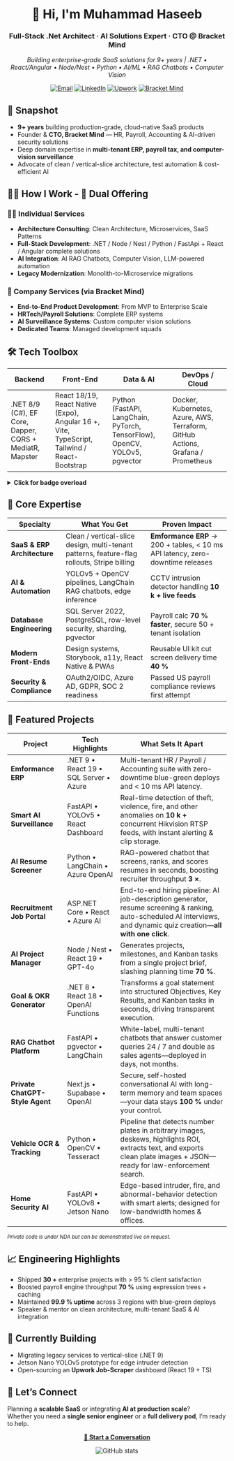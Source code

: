 <!-- GitHub Profile README -->
<h1 align="center">👋 Hi, I'm Muhammad Haseeb</h1>
<h3 align="center">Full-Stack .Net Architect · AI Solutions Expert · CTO @ Bracket Mind</h3>

<p align="center">
  <em>Building enterprise-grade SaaS solutions for 9+ years | .NET • React/Angular • Node/Nest • Python • AI/ML • RAG Chatbots • Computer Vision</em>
</p>


<p align="center">
  <a href="mailto:haseeb.butt416@gmail.com"><img src="https://img.shields.io/badge/Email-Contact-blue?style=flat-square&logo=gmail" alt="Email"/></a>
  <a href="https://pk.linkedin.com/in/haseeb-attaullah-69a027131"><img src="https://img.shields.io/badge/LinkedIn-Connect-blue?style=flat-square&logo=linkedin" alt="LinkedIn"/></a>
  <a href="https://www.upwork.com/freelancers/haseeb246"><img src="https://img.shields.io/badge/Upwork-Hire_Me-14a800?style=flat-square&logo=upwork" alt="Upwork"/></a>
  <a href="https://bracketmind.com"><img src="https://img.shields.io/badge/Bracket Mind-CTO-orange?style=flat-square" alt="Bracket Mind"/></a>
</p>

<!-- ────────────────────────────────────────────────────────── -->
## 🌟 Snapshot
- **9+ years** building production-grade, cloud-native SaaS products  
- Founder & **CTO, Bracket Mind** — HR, Payroll, Accounting & AI-driven security solutions  
- Deep domain expertise in **multi-tenant ERP, payroll tax, and computer-vision surveillance**  
- Advocate of clean / vertical-slice architecture, test automation & cost-efficient AI

<!-- ────────────────────────────────────────────────────────── -->
## 🧑‍💼 How I Work - 🚀 Dual Offering

### 👨‍💻 Individual Services
- **Architecture Consulting**: Clean Architecture, Microservices, SaaS Patterns
- **Full-Stack Development**:  .NET / Node / Nest / Python / FastApi + React / Angular complete solutions
- **AI Integration**: AI RAG Chatbots, Computer Vision, LLM-powered automation
- **Legacy Modernization**: Monolith-to-Microservice migrations

### 🏢 Company Services (via Bracket Mind)
- **End-to-End Product Development**: From MVP to Enterprise Scale
- **HRTech/Payroll Solutions**: Complete ERP systems
- **AI Surveillance Systems**: Custom computer vision solutions
- **Dedicated Teams**: Managed development squads

<!-- ────────────────────────────────────────────────────────── -->
## 🛠 Tech Toolbox

| Backend | Front-End | Data & AI | DevOps / Cloud |
| --- | --- | --- | --- |
| .NET 8/9 (C#), EF Core, Dapper, CQRS + MediatR, Mapster | React 18/19, React Native (Expo), Angular 16 +, Vite, TypeScript, Tailwind / React-Bootstrap | Python (FastAPI, LangChain, PyTorch, TensorFlow), OpenCV, YOLOv5, pgvector | Docker, Kubernetes, Azure, AWS, Terraform, GitHub Actions, Grafana / Prometheus |

<details>
<summary><strong>Click for badge overload</strong></summary>

<p align="center">
  <img src="https://img.shields.io/badge/.NET-512BD4?logo=dotnet&logoColor=white" title=".NET" />
  <img src="https://img.shields.io/badge/C%23-239120?logo=csharp&logoColor=white" title="csharp"/>
  <img src="https://img.shields.io/badge/React-61DAFB?logo=react&logoColor=black" title="csharp"/>
  <img src="https://img.shields.io/badge/Angular-DD0031?logo=angular&logoColor=white" title="csharp"/>
  <img src="https://img.shields.io/badge/Python-3776AB?logo=python&logoColor=white"/>
  <img src="https://img.shields.io/badge/FastAPI-009688?logo=fastapi&logoColor=white"/>
  <img src="https://img.shields.io/badge/Azure-0089D6?logo=microsoftazure&logoColor=white"/>
  <img src="https://img.shields.io/badge/AWS-232F3E?logo=amazonaws&logoColor=white"/>
  <img src="https://img.shields.io/badge/Docker-2496ED?logo=docker&logoColor=white"/>
  <img src="https://img.shields.io/badge/Kubernetes-326CE5?logo=kubernetes&logoColor=white"/>
</p>
</details>

<!-- ────────────────────────────────────────────────────────── -->
## 🎯 Core Expertise

| Specialty | What You Get | Proven Impact |
| --- | --- | --- |
| **SaaS & ERP Architecture** | Clean / vertical-slice design, multi-tenant patterns, feature-flag rollouts, Stripe billing | **Emformance ERP** → 200 + tables, < 10 ms API latency, zero-downtime releases |
| **AI & Automation** | YOLOv5 + OpenCV pipelines, LangChain RAG chatbots, edge inference | CCTV intrusion detector handling **10 k + live feeds** |
| **Database Engineering** | SQL Server 2022, PostgreSQL, row-level security, sharding, pgvector | Payroll calc **70 % faster**, secure 50 + tenant isolation |
| **Modern Front-Ends** | Design systems, Storybook, a11y, React Native & PWAs | Reusable UI kit cut screen delivery time **40 %** |
| **Security & Compliance** | OAuth2/OIDC, Azure AD, GDPR, SOC 2 readiness | Passed US payroll compliance reviews first attempt |

<!-- ────────────────────────────────────────────────────────── -->
## 🚀 Featured Projects

| Project | Tech Highlights | What Sets It Apart |
| --- | --- | --- |
| **Emformance ERP** | .NET 9 • React 19 • SQL Server • Azure | Multi-tenant HR / Payroll / Accounting suite with zero-downtime blue-green deploys and < 10 ms API latency. |
| **Smart AI Surveillance** | FastAPI • YOLOv5 • React Dashboard | Real-time detection of theft, violence, fire, and other anomalies on **10 k +** concurrent Hikvision RTSP feeds, with instant alerting & clip storage. |
| **AI Resume Screener** | Python • LangChain • Azure OpenAI | RAG-powered chatbot that screens, ranks, and scores resumes in seconds, boosting recruiter throughput **3 ×**. |
| **Recruitment Job Portal** | ASP.NET Core • React • Azure AI | End-to-end hiring pipeline: AI job-description generator, resume screening & ranking, auto-scheduled AI interviews, and dynamic quiz creation—**all with one click**. |
| **AI Project Manager** | Node / Nest • React 19 • GPT-4o | Generates projects, milestones, and Kanban tasks from a single project brief, slashing planning time **70 %**. |
| **Goal & OKR Generator** | .NET 8 • React 18 • OpenAI Functions | Transforms a goal statement into structured Objectives, Key Results, and Kanban tasks in seconds, driving transparent execution. |
| **RAG Chatbot Platform** | FastAPI • pgvector • LangChain | White-label, multi-tenant chatbots that answer customer queries 24 / 7 and double as sales agents—deployed in days, not months. |
| **Private ChatGPT-Style Agent** | Next.js • Supabase • OpenAI | Secure, self-hosted conversational AI with long-term memory and team spaces—your data stays **100 %** under your control. |
| **Vehicle OCR & Tracking** | Python • OpenCV • Tesseract | Pipeline that detects number plates in arbitrary images, deskews, highlights ROI, extracts text, and exports clean plate images + JSON—ready for law-enforcement search. |
| **Home Security AI** | FastAPI • YOLOv8 • Jetson Nano | Edge-based intruder, fire, and abnormal-behavior detection with smart alerts; designed for low-bandwidth homes & offices. |

<small>*Private code is under NDA but can be demonstrated live on request.*</small>

<!-- ────────────────────────────────────────────────────────── -->
## 📈 Engineering Highlights
- Shipped **30 +** enterprise projects with > 95 % client satisfaction  
- Boosted payroll engine throughput **70 %** using expression trees + caching  
- Maintained **99.9 % uptime** across 3 regions with blue-green deploys  
- Speaker & mentor on clean architecture, multi-tenant SaaS & AI integration  

<!-- ────────────────────────────────────────────────────────── -->
## 🔭 Currently Building
- Migrating legacy services to vertical-slice (.NET 9)  
- Jetson Nano YOLOv5 prototype for edge intruder detection  
- Open-sourcing an **Upwork Job-Scraper** dashboard (React 19 + TS)

<!-- ────────────────────────────────────────────────────────── -->
## 🤝 Let’s Connect
Planning a **scalable SaaS** or integrating **AI at production scale**?  
Whether you need a **single senior engineer** or a **full delivery pod**, I’m ready to help.

<p align="center">
  <a href="mailto:haseeb.butt416@gmail.com"><strong>📧 Start a Conversation</strong></a>
</p>

<p align="center">
  <img src="https://github-readme-stats.vercel.app/api?username=haseeb246&show_icons=true&theme=react&hide_border=true" alt="GitHub stats"/>
</p>
